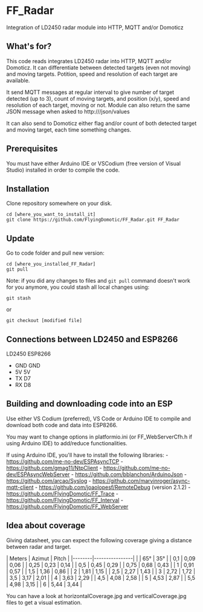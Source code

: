 # FF_Radar
 Integration of LD2450 radar module into HTTP, MQTT and/or Domoticz

## What's for?

This code reads integrates LD2450 radar into HTTP, MQTT and/or Domoticz. It can differentiate between detected targets (even not moving) and moving targets. Potition, speed and resolution of each target are available.

It send MQTT messages at regular interval to give number of target detected (up to 3), count of moving targets, and position (x/y), speed and resolution of each target, moving or not. Module can also return the same JSON message when asked to http://<module ip or name>/json/values

It can also send to Domoticz either flag and/or count of both detected target and moving target, each time something changes.

## Prerequisites

You must have either Arduino IDE or VSCodium (free version of Visual Studio) installed in order to compile the code.

## Installation

Clone repository somewhere on your disk.
```
cd [where_you_want_to_install_it]
git clone https://github.com/FlyingDomotic/FF_Radar.git FF_Radar
```

## Update

Go to code folder and pull new version:
```
cd [where_you_installed_FF_Radar]
git pull
```

Note: if you did any changes to files and `git pull` command doesn't work for you anymore, you could stash all local changes using:
```
git stash
```
or
```
git checkout [modified file]
```

## Connections between LD2450 and ESP8266

LD2450		ESP8266
- GND		GND
- 5V		5V
- TX		D7
- RX		D8

## Building and downloading code into an ESP

Use either VS Codium (preferred), VS Code or Arduino IDE to compile and download both code and data into ESP8266.

You may want to change options in platformio.ini (or FF_WebServerCfh.h if using Arduino IDE) to add/reduce functionalities.

If using Arduino IDE, you'll have to install the following libraries:
	- https://github.com/me-no-dev/ESPAsyncTCP
	- https://github.com/gmag11/NtpClient
	- https://github.com/me-no-dev/ESPAsyncWebServer
	- https://github.com/bblanchon/ArduinoJson
	- https://github.com/arcao/Syslog
	- https://github.com/marvinroger/async-mqtt-client
	- https://github.com/joaolopesf/RemoteDebug (version 2.1.2)
	- https://github.com/FlyingDomotic/FF_Trace
	- https://github.com/FlyingDomotic/FF_Interval
	- https://github.com/FlyingDomotic/FF_WebServer

## Idea about coverage ##

Giving datasheet, you can expect the following coverage giving a distance between radar and target.

| Meters | Azimut | Pitch |
|--------|----------------|
|        |   65°  |  35°  |
|  0,1   |  0,09  | 0,06  |
|  0,25  |  0,23  | 0,14  |
|  0,5   |  0,45  | 0,29  |
|  0,75  |  0,68  | 0,43  |
|   1    |  0,91  | 0,57  |
|  1,5   |  1,36  | 0,86  |
|   2    |  1,81  | 1,15  |
|  2,5   |  2,27  | 1,43  |
|   3    |  2,72  | 1,72  |
|  3,5   |  3,17  | 2,01  |
|   4    |  3,63  | 2,29  |
|  4,5   |  4,08  | 2,58  |
|   5    |  4,53  | 2,87  |
|  5,5   |  4,98  | 3,15  |
|   6    |  5,44  | 3,44  |

You can have a look at horizontalCoverage.jpg and verticalCoverage.jpg files to get a visual estimation.
